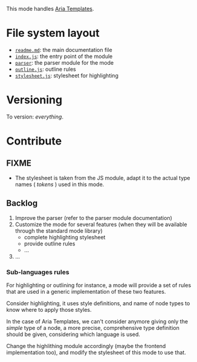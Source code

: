 This mode handles [Aria Templates](http://ariatemplates.com).

# File system layout

* [`readme.md`](./readme.md): the main documentation file
* [`index.js`](./index.js): the entry point of the module
* [`parser`](./parser): the parser module for the mode
* [`outline.js`](./outline.js): outline rules
* [`stylesheet.js`](./stylesheet.js): stylesheet for highlighting

# Versioning

To version: _everything_.

# Contribute

## FIXME

* The stylesheet is taken from the JS module, adapt it to the actual type names ( _tokens_ ) used in this mode.

## Backlog

1. Improve the parser (refer to the parser module documentation)
1. Customize the mode for several features (when they will be available through the standard mode library)
	* complete highlighting stylesheet
	* provide outline rules
	* ...
1. ...

### Sub-languages rules

For highlighting or outlining for instance, a mode will provide a set of rules that are used in a generic implementation of these two features.

Consider highlighting, it uses style definitions, and name of node types to know where to apply those styles.

In the case of Aria Templates, we can't consider anymore giving only the _simple_ type of a node, a more precise, comprehensive type definition should be given, considering which language is used.

Change the highlithing module accordingly (maybe the frontend implementation too), and modify the stylesheet of this mode to use that.
